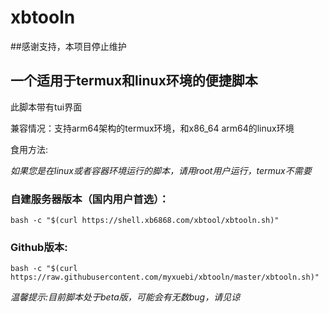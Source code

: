 # xbtooln

##感谢支持，本项目停止维护

## 一个适用于termux和linux环境的便捷脚本
此脚本带有tui界面

兼容情况：支持arm64架构的termux环境，和x86_64 arm64的linux环境

食用方法:

*如果您是在linux或者容器环境运行的脚本，请用root用户运行，termux不需要*

### 自建服务器版本（国内用户首选）：
```
bash -c "$(curl https://shell.xb6868.com/xbtool/xbtooln.sh)"
```
### Github版本:
```
bash -c "$(curl https://raw.githubusercontent.com/myxuebi/xbtooln/master/xbtooln.sh)"
```
*温馨提示:目前脚本处于beta版，可能会有无数bug，请见谅*



